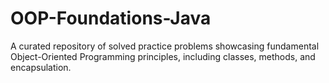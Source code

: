 # OOP-Foundations-Java
A curated repository of solved practice problems showcasing fundamental Object-Oriented Programming principles, including classes, methods, and encapsulation.
